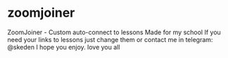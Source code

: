 # zoomjoiner
ZoomJoiner - Custom auto-connect to lessons Made for my school If you need your links to lessons just change them or contact me in telegram: @skeden I hope you enjoy. love you all
